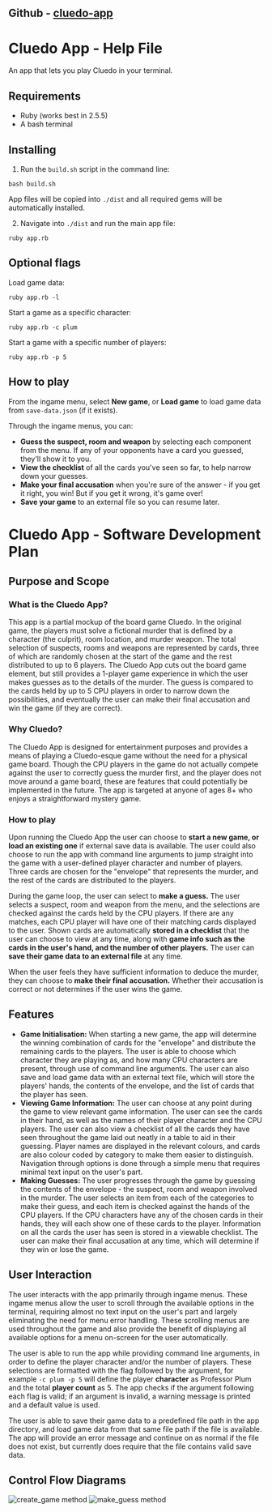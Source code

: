 ## Github - [cluedo-app](https://github.com/techspeterson/cluedo-app)

# Cluedo App - Help File
An app that lets you play Cluedo in your terminal.
## Requirements
- Ruby (works best in 2.5.5)
- A bash terminal

## Installing
1. Run the `build.sh` script in the command line:
```
bash build.sh
```
App files will be copied into `./dist` and all required gems will be automatically installed.

2. Navigate into `./dist` and run the main app file:
```
ruby app.rb
```
## Optional flags
Load game data:
```
ruby app.rb -l
```
Start a game as a specific character:
```
ruby app.rb -c plum
```
Start a game with a specific number of players:
```
ruby app.rb -p 5
```
## How to play
From the ingame menu, select **New game**, or **Load game** to load game data from `save-data.json` (if it exists).

Through the ingame menus, you can:

- **Guess the suspect, room and weapon** by selecting each component from the menu. If any of your opponents have a card you guessed, they'll show it to you.
- **View the checklist** of all the cards you've seen so far, to help narrow down your guesses.
- **Make your final accusation** when you're sure of the answer - if you get it right, you win! But if you get it wrong, it's game over!
- **Save your game** to an external file so you can resume later.




# Cluedo App - Software Development Plan

## Purpose and Scope
### What is the Cluedo App?
This app is a partial mockup of the board game Cluedo. In the original game, the players must solve a fictional murder that is defined by a character (the culprit), room location, and murder weapon. The total selection of suspects, rooms and weapons are represented by cards, three of which are randomly chosen at the start of the game and the rest distributed to up to 6 players. The Cluedo App cuts out the board game element, but still provides a 1-player game experience in which the user makes guesses as to the details of the murder. The guess is compared to the cards held by up to 5 CPU players in order to narrow down the possibilities, and eventually the user can make their final accusation and win the game (if they are correct).

### Why Cluedo?
The Cluedo App is designed for entertainment purposes and provides a means of playing a Cluedo-esque game without the need for a physical game board. Though the CPU players in the game do not actually compete against the user to correctly guess the murder first, and the player does not move around a game board, these are features that could potentially be implemented in the future. The app is targeted at anyone of ages 8+ who enjoys a straightforward mystery game.

### How to play
Upon running the Cluedo App the user can choose to **start a new game, or load an existing one** if external save data is available. The user could also choose to run the app with command line arguments to jump straight into the game with a user-defined player character and number of players. Three cards are chosen for the "envelope" that represents the murder, and the rest of the cards are distributed to the players.

During the game loop, the user can select to **make a guess.** The user selects a suspect, room and weapon from the menu, and the selections are checked against the cards held by the CPU players. If there are any matches, each CPU player will have one of their matching cards displayed to the user. Shown cards are automatically **stored in a checklist** that the user can choose to view at any time, along with **game info such as the cards in the user's hand, and the number of other players.** The user can **save their game data to an external file** at any time.

When the user feels they have sufficient information to deduce the murder, they can choose to **make their final accusation.** Whether their accusation is correct or not determines if the user wins the game.

## Features
- **Game Initialisation:** When starting a new game, the app will determine the winning combination of cards for the "envelope" and distribute the remaining cards to the players. The user is able to choose which character they are playing as, and how many CPU characters are present, through use of command line arguments. The user can also save and load game data with an external text file, which will store the players' hands, the contents of the envelope, and the list of cards that the player has seen.
- **Viewing Game Information:** The user can choose at any point during the game to view relevant game information. The user can see the cards in their hand, as well as the names of their player character and the CPU players. The user can also view a checklist of all the cards they have seen throughout the game laid out neatly in a table to aid in their guessing. Player names are displayed in the relevant colours, and cards are also colour coded by category to make them easier to distinguish. Navigation through options is done through a simple menu that requires minimal text input on the user's part.
- **Making Guesses:** The user progresses through the game by guessing the contents of the envelope - the suspect, room and weapon involved in the murder. The user selects an item from each of the categories to make their guess, and each item is checked against the hands of the CPU players. If the CPU characters have any of the chosen cards in their hands, they will each show one of these cards to the player. Information on all the cards the user has seen is stored in a viewable checklist. The user can make their final accusation at any time, which will determine if they win or lose the game.

## User Interaction
The user interacts with the app primarily through ingame menus. These ingame menus allow the user to scroll through the available options in the terminal, requiring almost no text input on the user's part and largely eliminating the need for menu error handling. These scrolling menus are used throughout the game and also provide the benefit of displaying all available options for a menu on-screen for the user automatically.

The user is able to run the app while providing command line arguments, in order to define the player character and/or the number of players. These selections are formatted with the flag followed by the argument, for example `-c plum -p 5` will define the player **character** as Professor Plum and the total **player count** as 5. The app checks if the argument following each flag is valid; if an argument is invalid, a warning message is printed and a default value is used.

The user is able to save their game data to a predefined file path in the app directory, and load game data from that same file path if the file is available. The app will provide an error message and continue on as normal if the file does not exist, but currently does require that the file contains valid save data.

## Control Flow Diagrams
![create_game method](tessa-peterson-T1A2-5-create_game.png)
![make_guess method](tessa-peterson-T1A2-5-make_guess.png)